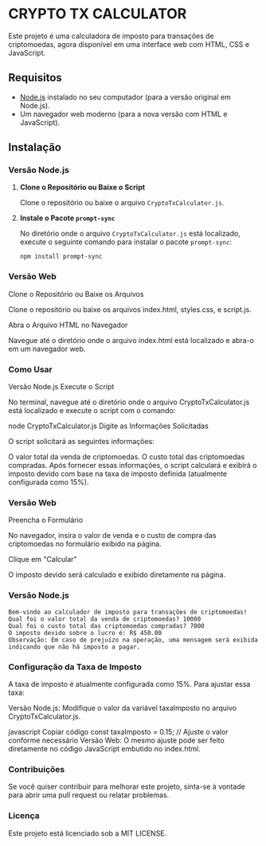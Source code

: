 # CRYPTO TX CALCULATOR

Este projeto é uma calculadora de imposto para transações de criptomoedas, agora disponível em uma interface web com HTML, CSS e JavaScript.

## Requisitos

- [Node.js](https://nodejs.org/) instalado no seu computador (para a versão original em Node.js).
- Um navegador web moderno (para a nova versão com HTML e JavaScript).

## Instalação

### Versão Node.js

1. **Clone o Repositório ou Baixe o Script**

   Clone o repositório ou baixe o arquivo `CryptoTxCalculator.js`.

2. **Instale o Pacote `prompt-sync`**

   No diretório onde o arquivo `CryptoTxCalculator.js` está localizado, execute o seguinte comando para instalar o pacote `prompt-sync`:

   ```
   npm install prompt-sync
   ```

### Versão Web
Clone o Repositório ou Baixe os Arquivos

Clone o repositório ou baixe os arquivos index.html, styles.css, e script.js.

Abra o Arquivo HTML no Navegador

Navegue até o diretório onde o arquivo index.html está localizado e abra-o em um navegador web.

### Como Usar
Versão Node.js
Execute o Script

No terminal, navegue até o diretório onde o arquivo CryptoTxCalculator.js está localizado e execute o script com o comando:

node CryptoTxCalculator.js
Digite as Informações Solicitadas

O script solicitará as seguintes informações:

O valor total da venda de criptomoedas.
O custo total das criptomoedas compradas.
Após fornecer essas informações, o script calculará e exibirá o imposto devido com base na taxa de imposto definida (atualmente configurada como 15%).

### Versão Web
Preencha o Formulário

No navegador, insira o valor de venda e o custo de compra das criptomoedas no formulário exibido na página.

Clique em "Calcular"

O imposto devido será calculado e exibido diretamente na página.

### Versão Node.js
```
Bem-vindo ao calculador de imposto para transações de criptomoedas!
Qual foi o valor total da venda de criptomoedas? 10000
Qual foi o custo total das criptomoedas compradas? 7000
O imposto devido sobre o lucro é: R$ 450.00
Observação: Em caso de prejuízo na operação, uma mensagem será exibida indicando que não há imposto a pagar.
```

### Configuração da Taxa de Imposto
A taxa de imposto é atualmente configurada como 15%. Para ajustar essa taxa:

Versão Node.js: Modifique o valor da variável taxaImposto no arquivo CryptoTxCalculator.js.

javascript
Copiar código
const taxaImposto = 0.15; // Ajuste o valor conforme necessário
Versão Web: O mesmo ajuste pode ser feito diretamente no código JavaScript embutido no index.html.

### Contribuições
Se você quiser contribuir para melhorar este projeto, sinta-se à vontade para abrir uma pull request ou relatar problemas.

### Licença
Este projeto está licenciado sob a MIT LICENSE.
